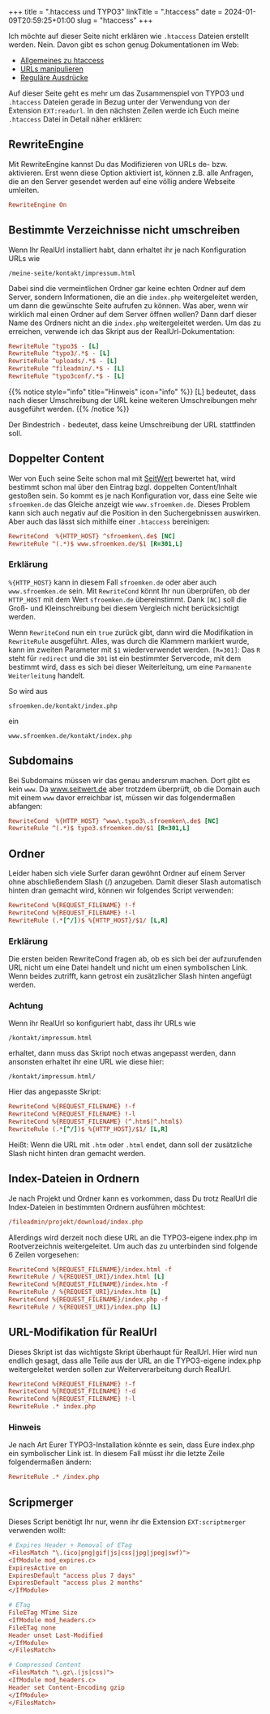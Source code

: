 +++
title = ".htaccess und TYPO3"
linkTitle = ".htaccess"
date = 2024-01-09T20:59:25+01:00
slug = "htaccess"
+++

Ich möchte auf dieser Seite nicht erklären wie `.htaccess` Dateien erstellt werden. Nein. Davon gibt es schon genug Dokumentationen im Web:

- [Allgemeines zu htaccess](http://de.selfhtml.org/servercgi/server/htaccess.htm)
- [URLs manipulieren](http://de.selfhtml.org/servercgi/server/rewrite.htm)
- [Reguläre Ausdrücke](http://de.selfhtml.org/perl/sprache/regexpr.htm)

Auf dieser Seite geht es mehr um das Zusammenspiel von TYPO3 und `.htaccess` Dateien gerade in Bezug unter der Verwendung von der Extension `EXT:readurl`. In den nächsten Zeilen werde ich Euch meine `.htaccess` Datei in Detail näher erklären:

## RewriteEngine

Mit RewriteEngine kannst Du das Modifizieren von URLs de- bzw. aktivieren. Erst wenn diese Option aktiviert ist, können z.B. alle Anfragen, die an den Server gesendet werden auf eine völlig andere Webseite umleiten.

```ini
RewriteEngine On
```

## Bestimmte Verzeichnisse nicht umschreiben

Wenn Ihr RealUrl installiert habt, dann erhaltet ihr je nach Konfiguration URLs wie

```shell
/meine-seite/kontakt/impressum.html
```

Dabei sind die vermeintlichen Ordner gar keine echten Ordner auf dem Server, sondern Informationen, die an die `index.php` weitergeleitet werden, um dann die gewünschte Seite aufrufen zu können. Was aber, wenn wir wirklich mal einen Ordner auf dem Server öffnen wollen? Dann darf dieser Name des Ordners nicht an die `index.php` weitergeleitet werden. Um das zu erreichen, verwende ich das Skript aus der RealUrl-Dokumentation:

```ini
RewriteRule ^typo3$ - [L]
RewriteRule ^typo3/.*$ - [L]
RewriteRule ^uploads/.*$ - [L]
RewriteRule ^fileadmin/.*$ - [L]
RewriteRule ^typo3conf/.*$ - [L]
```

{{% notice style="info" title="Hinweis" icon="info" %}}
[L] bedeutet, dass nach dieser Umschreibung der URL keine weiteren Umschreibungen mehr ausgeführt werden.
{{% /notice %}}

Der Bindestrich `-` bedeutet, dass keine Umschreibung der URL stattfinden soll.

## Doppelter Content

Wer von Euch seine Seite schon mal mit [SeitWert](https://www.seitwert.de) bewertet hat, wird bestimmt schon mal über den Eintrag bzgl. doppelten Content/Inhalt gestoßen sein. So kommt es je nach Konfiguration vor, dass eine Seite wie `sfroemken.de` das Gleiche anzeigt wie `www.sfroemken.de`. Dieses Problem kann sich auch negativ auf die Position in den Suchergebnissen auswirken. Aber auch das lässt sich mithilfe einer `.htaccess` bereinigen:

```ini
RewriteCond  %{HTTP_HOST} ^sfroemken\.de$ [NC]
RewriteRule ^(.*)$ www.sfroemken.de/$1 [R=301,L]
```

### Erklärung

`%{HTTP_HOST}` kann in diesem Fall `sfroemken.de` oder aber auch `www.sfroemken.de` sein. Mit `RewriteCond` könnt Ihr nun überprüfen, ob der `HTTP_HOST` mit dem Wert `sfroemken.de` übereinstimmt. Dank `[NC]` soll die Groß- und Kleinschreibung bei diesem Vergleich nicht berücksichtigt werden.

Wenn `RewriteCond` nun ein `true` zurück gibt, dann wird die Modifikation in `RewriteRule` ausgeführt. Alles, was durch die Klammern markiert wurde, kann im zweiten Parameter mit `$1` wiederverwendet werden. `[R=301]`: Das `R` steht für `redirect` und die `301` ist ein bestimmter Servercode, mit dem bestimmt wird, dass es sich bei dieser Weiterleitung, um eine `Parmanente Weiterleitung` handelt.

So wird aus

```shell
sfroemken.de/kontakt/index.php
```

ein

```shell
www.sfroemken.de/kontakt/index.php
```

## Subdomains

Bei Subdomains müssen wir das genau andersrum machen. Dort gibt es kein `www`. Da www.seitwert.de aber trotzdem überprüft, ob die Domain auch mit einem `www` davor erreichbar ist, müssen wir das folgendermaßen abfangen:

```ini
RewriteCond  %{HTTP_HOST} ^www\.typo3\.sfroemken\.de$ [NC]
RewriteRule ^(.*)$ typo3.sfroemken.de/$1 [R=301,L]
```

## Ordner

Leider haben sich viele Surfer daran gewöhnt Ordner auf einem Server ohne abschließendem Slash (/) anzugeben. Damit dieser Slash automatisch hinten dran gemacht wird, können wir folgendes Script verwenden:

```ini
RewriteCond %{REQUEST_FILENAME} !-f
RewriteCond %{REQUEST_FILENAME} !-l
RewriteRule (.*[^/])$ %{HTTP_HOST}/$1/ [L,R]
```

### Erklärung

Die ersten beiden RewriteCond fragen ab, ob es sich bei der aufzurufenden URL nicht um eine Datei handelt und nicht um einen symbolischen Link. Wenn beides zutrifft, kann getrost ein zusätzlicher Slash hinten angefügt werden.

### Achtung
Wenn ihr RealUrl so konfiguriert habt, dass ihr URLs wie

```shell
/kontakt/impressum.html
```

erhaltet, dann muss das Skript noch etwas angepasst werden, dann ansonsten erhaltet ihr eine URL wie diese hier:

```shell
/kontakt/impressum.html/
```

Hier das angepasste Skript:

```ini
RewriteCond %{REQUEST_FILENAME} !-f
RewriteCond %{REQUEST_FILENAME} !-l
RewriteCond %{REQUEST_FILENAME} (^.htm$|^.html$)
RewriteRule (.*[^/])$ %{HTTP_HOST}/$1/ [L,R]
```

Heißt: Wenn die URL mit `.htm` oder `.html` endet, dann soll der zusätzliche Slash nicht hinten dran gemacht werden.

## Index-Dateien in Ordnern

Je nach Projekt und Ordner kann es vorkommen, dass Du trotz RealUrl die Index-Dateien in bestimmten Ordnern ausführen möchtest:

```ini
/fileadmin/projekt/download/index.php
```

Allerdings wird derzeit noch diese URL an die TYPO3-eigene index.php im Rootverzeichnis weitergeleitet. Um auch das zu unterbinden sind folgende 6 Zeilen vorgesehen:

```ini
RewriteCond %{REQUEST_FILENAME}/index.html -f
RewriteRule / %{REQUEST_URI}/index.html [L]
RewriteCond %{REQUEST_FILENAME}/index.htm -f
RewriteRule / %{REQUEST_URI}/index.htm [L]
RewriteCond %{REQUEST_FILENAME}/index.php -f
RewriteRule / %{REQUEST_URI}/index.php [L]
```

## URL-Modifikation für RealUrl

Dieses Skript ist das wichtigste Skript überhaupt für RealUrl. Hier wird nun endlich gesagt, dass alle Teile aus der URL an die TYPO3-eigene index.php weitergeleitet werden sollen zur Weiterverarbeitung durch RealUrl.

```ini
RewriteCond %{REQUEST_FILENAME} !-f
RewriteCond %{REQUEST_FILENAME} !-d
RewriteCond %{REQUEST_FILENAME} !-l
RewriteRule .* index.php
```

### Hinweis

Je nach Art Eurer TYPO3-Installation könnte es sein, dass Eure index.php ein symbolischer Link ist. In diesem Fall müsst ihr die letzte Zeile folgendermaßen ändern:

```ini
RewriteRule .* /index.php
```

## Scripmerger

Dieses Script benötigt Ihr nur, wenn ihr die Extension `EXT:scriptmerger` verwenden wollt:

```ini
# Expires Header + Removal of ETag
<FilesMatch "\.(ico|png|gif|js|css|jpg|jpeg|swf)">
<IfModule mod_expires.c>
ExpiresActive on
ExpiresDefault "access plus 7 days"
ExpiresDefault "access plus 2 months"
</IfModule>

# ETag
FileETag MTime Size
<IfModule mod_headers.c>
FileETag none
Header unset Last-Modified
</IfModule>
</FilesMatch>

# Compressed Content
<FilesMatch "\.gz\.(js|css)">
<IfModule mod_headers.c>
Header set Content-Encoding gzip
</IfModule>
</FilesMatch>
```

